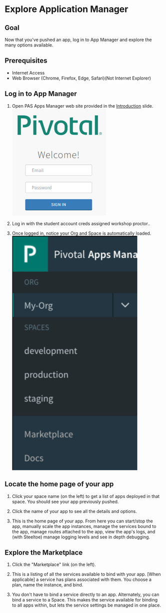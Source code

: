 # Explore Application Manager

## Goal

Now that you've pushed an app, log in to App Manager and explore the many options available.

## Prerequisites

- Internet Access
- Web Browser (Chrome, Firefox, Edge, Safari)(Not Internet Explorer)

## Log in to App Manager

1. Open PAS Apps Manager web site provided in the [Introduction](/demos/intro-creds) slide.
    <img src="a_appmanager-login.PNG" alt="AppManager Login" width="300"/>

1. Log in with the student account creds assigned workshop proctor..

1. Once logged in, notice your Org and Space is automatically loaded.
    <img src="a_org-space.png" alt="Org and Space" width="400"/>

## Locate the home page of your app

1. Click your space name (on the left) to get a list of apps deployed in that space. You should see your app previously pushed.

1. Click the name of your app to see all the details and options.

1. This is the home page of your app. From here you can start/stop the app, manually scale the app instances, manage the services bound to the app, manage routes attached to the app, view the app's logs, and (with Steeltoe) manage logging levels and see in depth debugging.

## Explore the Marketplace

1. Click the "Marketplace" link (on the left).

1. This is a listing of all the services available to bind with your app. [When applicable] a service has plans associated with them. You choose a plan, name the instance, and bind.

1. You don't have to bind a service directly to an app. Alternately, you can bind a service to a Space. This makes the service available for binding to all apps within, but lets the service settings be managed in one place.

